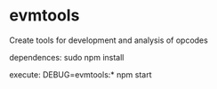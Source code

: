 # evmtools
 Create tools for development and analysis of opcodes

dependences:
sudo npm install

execute:
DEBUG=evmtools:* npm start